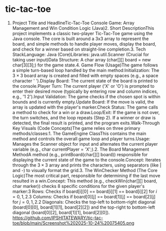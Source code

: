 # tic-tac-toe
1. Project Title and HeadlineTic-Tac-Toe Console Game: Array Management and Win Condition Logic (Java)2. Short DescriptionThis project implements a classic two-player Tic-Tac-Toe game using the Java console. The core is built around a 3x3 array to represent the board, and simple methods to handle player moves, display the board, and check for a winner based on straight-line completion.3. Tech StackLanguage: Java (Core)Libraries: java.util.Scanner (Crucial for taking user input)Data Structure: A char array (char[][] board = new char[3][3];) for the game state.4. Game Flow (Usage)The game follows a simple turn-based loop handled by the main method:Initialization: The $3 \times 3$ board array is created and filled with empty spaces (e.g., a space character ' ').Display Board: The current state of the board is printed to the console.Player Turn: The current player ('X' or 'O') is prompted to enter their desired move (typically by entering row and column indices, e.g., '1 2').Input Validation: The game checks if the chosen spot is within bounds and is currently empty.Update Board: If the move is valid, the array is updated with the player's marker.Check Status: The game calls a method to check for a win or a draw.Loop/Exit: If the game is not over, the turn switches, and the loop repeats (Step 2). If a winner or draw is detected, the final result is printed, and the program exits.Walk-Through Key Visuals (Code Concepts)The game relies on three primary methods/classes:1. The GameEngine ClassThis contains the main method and controls the overall game loop and player turns.Usage: Manages the Scanner object for input and alternates the current player variable (e.g., char currentPlayer = 'X';).2. The Board Management MethodA method (e.g., printBoard(char[][] board)) responsible for displaying the current state of the game to the console.Concept: Iterates through the $3 \times 3$ array and prints the characters, using separators (like | and -) to visually format the grid.3. The WinChecker Method (The Core Logic)The most critical part, responsible for determining if the last move resulted in a win.Concept: This method (e.g., checkWin(char[][] board, char marker)) checks 8 specific conditions for the given player's marker:3 Rows: Checks if board[i][0] == board[i][1] == board[i][2] for $i = 0, 1, 2$.3 Columns: Checks if board[0][j] == board[1][j] == board[2][j] for $j = 0, 1, 2$.2 Diagonals: Checks the top-left to bottom-right diagonal (board[0][0], board[1][1], board[2][2]) and the top-right to bottom-left diagonal (board[0][2], board[1][1], board[2][0]).
https://github.com/IPSHITATEWARY/tic-tac-toe/blob/main/Screenshot%202025-10-24%20075405.png
